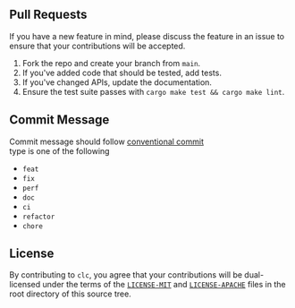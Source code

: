 ## Pull Requests

If you have a new feature in mind, please discuss the feature in an issue to ensure that your
contributions will be accepted.

1. Fork the repo and create your branch from `main`.
2. If you've added code that should be tested, add tests.
3. If you've changed APIs, update the documentation.
4. Ensure the test suite passes with `cargo make test && cargo make lint`.

## Commit Message

Commit message should follow [conventional commit](https://www.conventionalcommits.org/en/v1.0.0/)  
type is one of the following

* `feat`
* `fix`
* `perf`
* `doc`
* `ci`
* `refactor`
* `chore`

## License

By contributing to `clc`, you agree that your contributions will be dual-licensed under
the terms of the [`LICENSE-MIT`](LICENSE-MIT) and [`LICENSE-APACHE`](LICENSE-APACHE) files in the
root directory of this source tree.
